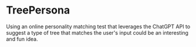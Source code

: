 # TreePersona
Using an online personality matching test that leverages the ChatGPT API to suggest a type of tree that matches the user's input could be an interesting and fun idea.
